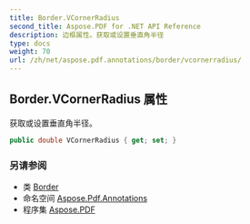 ```yaml
---
title: Border.VCornerRadius
second_title: Aspose.PDF for .NET API Reference
description: 边框属性。获取或设置垂直角半径
type: docs
weight: 70
url: /zh/net/aspose.pdf.annotations/border/vcornerradius/
---
```

## Border.VCornerRadius 属性

获取或设置垂直角半径。

```csharp
public double VCornerRadius { get; set; }
```

### 另请参阅

* 类 [Border](../)
* 命名空间 [Aspose.Pdf.Annotations](../../../aspose.pdf.annotations/)
* 程序集 [Aspose.PDF](../../../)